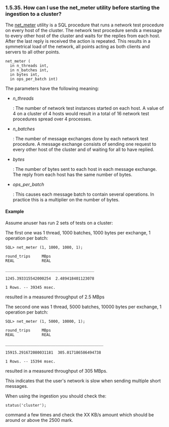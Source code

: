 <div id="clusternetmeter" class="section">

<div class="titlepage">

<div>

<div>

### 1.5.35. How can I use the net_meter utility before starting the ingestion to a cluster?

</div>

</div>

</div>

The <a href="ch-overview.html" class="link"
title="Chapter 1. Overview">net_meter</a> utility is a SQL procedure
that runs a network test procedure on every host of the cluster. The
network test procedure sends a message to every other host of the
cluster and waits for the replies from each host. After the last reply
is received the action is repeated. This results in a symmetrical load
of the network, all points acting as both clients and servers to all
other points.

``` programlisting
net_meter (
  in n_threads int,
  in n_batches int,
  in bytes int,
  in ops_per_batch int)
```

The parameters have the following meaning:

<div class="itemizedlist">

- <span class="emphasis">*n_threads*</span>

  : The number of network test instances started on each host. A value
  of 4 on a cluster of 4 hosts would result in a total of 16 network
  test procedures spread over 4 processes.

- <span class="emphasis">*n_batches*</span>

  : The number of message exchanges done by each network test procedure.
  A message exchange consists of sending one request to every other host
  of the cluster and of waiting for all to have replied.

- <span class="emphasis">*bytes*</span>

  : The number of bytes sent to each host in each message exchange. The
  reply from each host has the same number of bytes.

- <span class="emphasis">*ops_per_batch*</span>

  : This causes each message batch to contain several operations. In
  practice this is a multiplier on the number of bytes.

</div>

<div id="clusternetmeterex" class="section">

<div class="titlepage">

<div>

<div>

#### Example

</div>

</div>

</div>

Assume anuser has run 2 sets of tests on a cluster:

The first one was 1 thread, 1000 batches, 1000 bytes per exchange, 1
operation per batch:

``` programlisting
SQL> net_meter (1, 1000, 1000, 1);

round_trips     MBps
REAL            REAL

_______________________________________

1245.393315542000254  2.489418401123078

1 Rows. -- 39345 msec.
```

resulted in a measured throughput of 2.5 MBps

The second one was 1 thread, 5000 batches, 10000 bytes per exchange, 1
operation per batch:

``` programlisting
SQL> net_meter (1, 5000, 10000, 1);

round_trips     MBps
REAL            REAL

___________________________________________

15915.291672080031181  305.017186586494738

1 Rows. -- 15394 msec.
```

resulted in a measured throughput of 305 MBps.

This indicates that the user's network is slow when sending multiple
short messages.

When using the ingestion you should check the:

``` programlisting
status('cluster');
```

command a few times and check the XX KB/s amount which should be around
or above the 2500 mark.

</div>

</div>
